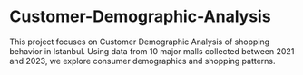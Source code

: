 # Customer-Demographic-Analysis
This project focuses on Customer Demographic Analysis of shopping behavior in Istanbul. Using data from 10 major malls collected between 2021 and 2023, we explore consumer demographics and shopping patterns.
